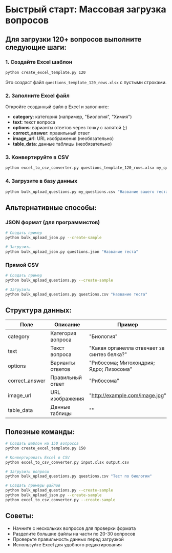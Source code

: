 # Быстрый старт: Массовая загрузка вопросов

## Для загрузки 120+ вопросов выполните следующие шаги:

### 1. Создайте Excel шаблон
```bash
python create_excel_template.py 120
```
Это создаст файл `questions_template_120_rows.xlsx` с пустыми строками.

### 2. Заполните Excel файл
Откройте созданный файл в Excel и заполните:
- **category**: категория (например, "Биология", "Химия")
- **text**: текст вопроса
- **options**: варианты ответов через точку с запятой (;)
- **correct_answer**: правильный ответ
- **image_url**: URL изображения (необязательно)
- **table_data**: данные таблицы (необязательно)

### 3. Конвертируйте в CSV
```bash
python excel_to_csv_converter.py questions_template_120_rows.xlsx my_questions.csv
```

### 4. Загрузите в базу данных
```bash
python bulk_upload_questions.py my_questions.csv "Название вашего теста"
```

## Альтернативные способы:

### JSON формат (для программистов)
```bash
# Создать пример
python bulk_upload_json.py --create-sample

# Загрузить
python bulk_upload_json.py questions.json "Название теста"
```

### Прямой CSV
```bash
# Создать пример
python bulk_upload_questions.py --create-sample

# Загрузить
python bulk_upload_questions.py questions.csv "Название теста"
```

## Структура данных:

| Поле | Описание | Пример |
|------|----------|--------|
| category | Категория вопроса | "Биология" |
| text | Текст вопроса | "Какая органелла отвечает за синтез белка?" |
| options | Варианты ответов | "Рибосома; Митохондрия; Ядро; Лизосома" |
| correct_answer | Правильный ответ | "Рибосома" |
| image_url | URL изображения | "http://example.com/image.jpg" |
| table_data | Данные таблицы | "" |

## Полезные команды:

```bash
# Создать шаблон на 150 вопросов
python create_excel_template.py 150

# Конвертировать Excel в CSV
python excel_to_csv_converter.py input.xlsx output.csv

# Загрузить вопросы
python bulk_upload_questions.py questions.csv "Тест по биологии"

# Создать примеры файлов
python bulk_upload_questions.py --create-sample
python bulk_upload_json.py --create-sample
python excel_to_csv_converter.py --create-sample
```

## Советы:
- Начните с нескольких вопросов для проверки формата
- Разделите большие файлы на части по 20-30 вопросов
- Проверьте правильность данных перед загрузкой
- Используйте Excel для удобного редактирования 